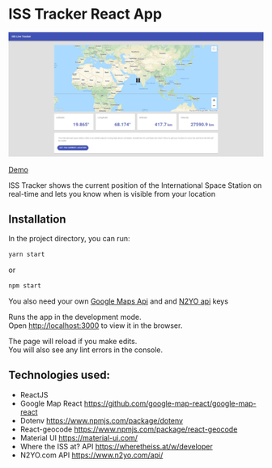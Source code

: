 # ISS Tracker React App

![ISS Tracker](/ISS-tracker.jpg)

[Demo](https://iss-live-tracker.herokuapp.com/)

ISS Tracker shows the current position of the International Space Station on real-time and lets you know when is visible from your location 

## Installation

In the project directory, you can run: 

```bash
yarn start
```
 or

```bash
npm start
```
You also need your own [Google Maps Api](https://cloud.google.com/maps-platform/) and 
and [N2YO api](https://www.n2yo.com/api/) keys<br />

Runs the app in the development mode. <br />
Open [http://localhost:3000](http://localhost:3000) to view it in the browser.

The page will reload if you make edits.<br />
You will also see any lint errors in the console.



## Technologies used:

* ReactJS
* Google Map React https://github.com/google-map-react/google-map-react
* Dotenv https://www.npmjs.com/package/dotenv
* React-geocode https://www.npmjs.com/package/react-geocode
* Material UI https://material-ui.com/
* Where the ISS at? API https://wheretheiss.at/w/developer
* N2YO.com API https://www.n2yo.com/api/


